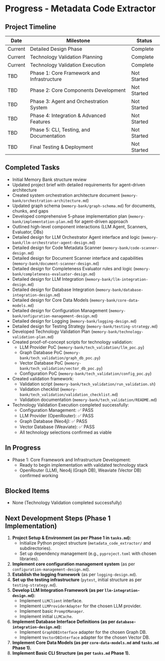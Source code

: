 # Progress - Metadata Code Extractor

## Project Timeline
| Date    | Milestone                                          | Status      |
|---------|----------------------------------------------------|-------------|
| Current | Detailed Design Phase                              | Complete    |
| Current | Technology Validation Planning                     | Complete    |
| Current | Technology Validation Execution                    | Complete    |
| TBD     | Phase 1: Core Framework and Infrastructure         | Not Started |
| TBD     | Phase 2: Core Components Development               | Not Started |
| TBD     | Phase 3: Agent and Orchestration System            | Not Started |
| TBD     | Phase 4: Integration & Advanced Features           | Not Started |
| TBD     | Phase 5: CLI, Testing, and Documentation           | Not Started |
| TBD     | Final Testing & Deployment                         | Not Started |

## Completed Tasks
- Initial Memory Bank structure review
- Updated project brief with detailed requirements for agent-driven architecture
- Created system orchestration architecture document (`memory-bank/orchestration-architecture.md`)
- Updated graph schema (`memory-bank/graph-schema.md`) for documents, chunks, and gaps
- Developed comprehensive 5-phase implementation plan (`memory-bank/implementation-plan.md`) for agent-driven approach
- Outlined high-level component interactions (LLM Agent, Scanners, Evaluator, DBs)
- Detailed design for LLM Orchestrator Agent interface and logic (`memory-bank/llm-orchestrator-agent-design.md`)
- Detailed design for Code Metadata Scanner (`memory-bank/code-scanner-design.md`)
- Detailed design for Document Scanner interface and capabilities (`memory-bank/document-scanner-design.md`)
- Detailed design for Completeness Evaluator rules and logic (`memory-bank/completeness-evaluator-design.md`)
- Detailed design for LLM Integration (`memory-bank/llm-integration-design.md`)
- Detailed design for Database Integration (`memory-bank/database-integration-design.md`)
- Detailed design for Core Data Models (`memory-bank/core-data-models.md`)
- Detailed design for Configuration Management (`memory-bank/onfiguration-management-design.md`)
- Detailed design for Logging (`memory-bank/logging-design.md`)
- Detailed design for Testing Strategy (`memory-bank/testing-strategy.md`)
- Developed Technology Validation Plan (`memory-bank/technology-validation-plan.md`)
- Created proof-of-concept scripts for technology validation:
  - LLM Provider PoC (`memory-bank/tech_validation/llm_poc.py`)
  - Graph Database PoC (`memory-bank/tech_validation/graph_db_poc.py`)
  - Vector Database PoC (`memory-bank/tech_validation/vector_db_poc.py`)
  - Configuration PoC (`memory-bank/tech_validation/config_poc.py`)
- Created validation framework:
  - Validation script (`memory-bank/tech_validation/run_validation.sh`)
  - Validation checklist (`memory-bank/tech_validation/validation_checklist.md`)
  - Validation documentation (`memory-bank/tech_validation/README.md`)
- Technology Validation Execution completed successfully:
  - Configuration Management: ✅ PASS
  - LLM Provider (OpenRouter): ✅ PASS 
  - Graph Database (Neo4j): ✅ PASS
  - Vector Database (Weaviate): ✅ PASS
  - All technology selections confirmed as viable

## In Progress
- Phase 1: Core Framework and Infrastructure Development:
    - Ready to begin implementation with validated technology stack
    - OpenRouter (LLM), Neo4j (Graph DB), Weaviate (Vector DB) confirmed working

## Blocked Items
- None (Technology Validation completed successfully)

## Next Development Steps (Phase 1 Implementation)
1.  **Project Setup & Environment (as per Phase 1 in `tasks.md`):**
    *   Initialize Python project structure (`metadata_code_extractor/` and subdirectories).
    *   Set up dependency management (e.g., `pyproject.toml` with chosen libraries).
2.  **Implement core configuration management system** (as per `configuration-management-design.md`).
3.  **Establish the logging framework** (as per `logging-design.md`).
4.  **Set up the testing infrastructure** (`pytest`, initial structure as per `testing-strategy.md`).
5.  **Develop LLM Integration Framework (as per `llm-integration-design.md`):**
    *   Implement `LLMClient` interface.
    *   Implement `LLMProviderAdapter` for the chosen LLM provider.
    *   Implement basic `PromptManager`.
    *   Implement initial `LLMCache`.
6.  **Implement Database Interface Definitions (as per `database-integration-design.md`):**
    *   Implement `GraphDBInterface` adapter for the chosen Graph DB.
    *   Implement `VectorDBInterface` adapter for the chosen Vector DB.
7.  **Implement Core Data Models (as per `core-data-models.md` and `tasks.md` Phase 1).**
8.  **Implement Basic CLI Structure (as per `tasks.md` Phase 1).** 